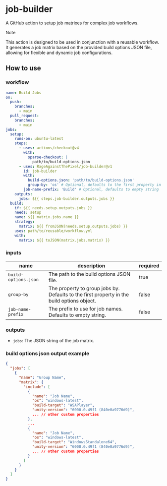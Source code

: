 # job-builder

A GitHub action to setup job matrixes for complex job workflows.

> [!NOTE]
> This action is designed to be used in conjunction with a reusable workflow. It generates a job matrix based on the provided build options JSON file, allowing for flexible and dynamic job configurations.

## How to use

### workflow

```yaml
name: Build Jobs
on:
  push:
    branches:
      - main
  pull_request:
    branches:
      - main
jobs:
  setup:
    runs-on: ubuntu-latest
    steps:
      - uses: actions/checkout@v4
        with:
          sparse-checkout: |
            path/to/build-options.json
      - uses: RageAgainstThePixel/job-builder@v1
        id: job-builder
        with:
          build-options.json: 'path/to/build-options.json'
          group-by: 'os' # Optional, defaults to the first property in the build options object
        job-name-prefix: 'Build' # Optional, defaults to empty string
    outputs:
      jobs: ${{ steps.job-builder.outputs.jobs }}
  build:
    if: ${{ needs.setup.outputs.jobs }}
    needs: setup
    name: ${{ matrix.jobs.name }}
    strategy:
      matrix: ${{ fromJSON(needs.setup.outputs.jobs) }}
    uses: path/to/reusable/workflow.yml
    with:
      matrix: ${{ toJSON(matrix.jobs.matrix) }}
```

### inputs

| name | description | required |
| ---- | ----------- | -------- |
| `build-options.json` | The path to the build options JSON file. | true |
| `group-by` | The property to group jobs by. Defaults to the first property in the build options object. | false |
| `job-name-prefix` | The prefix to use for job names. Defaults to empty string. | false |

### outputs

- `jobs`: The JSON string of the job matrix.

### build options json output example

```json
{
  "jobs": [
    {
      "name": "Group Name",
      "matrix": {
        "include": [
          {
            "name": "Job Name",
            "os": "windows-latest",
            "build-target": "WSAPlayer",
            "unity-version": "6000.0.49f1 (840e0a9776d9)",
            ... // other custom properties
          },
          ...
          {
            "name": "Job Name",
            "os": "windows-latest",
            "build-target": "WindowsStandalone64",
            "unity-version": "6000.0.49f1 (840e0a9776d9)",
            ... // other custom properties
          }
        ]
      }
    }
  ]
}
```
